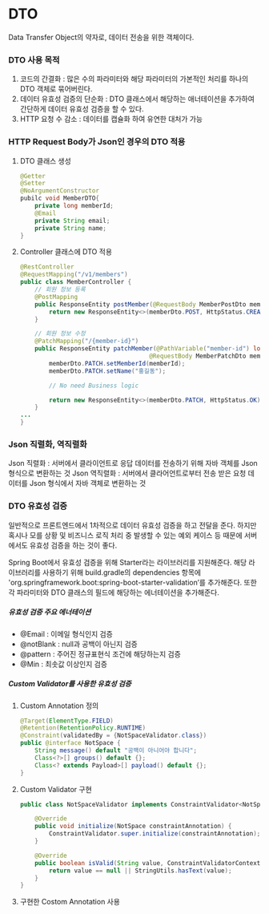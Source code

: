 # DTO
Data Transfer Object의 약자로, 데이터 전송을 위한 객체이다. 

### DTO 사용 목적
1. 코드의 간결화 : 많은 수의 파라미터와 해당 파라미터의 가본적인 처리를 하나의 DTO 객체로 묶어버린다.
2. 데이터 유효성 검증의 단순화 : DTO 클래스에서 해당하는 애너테이션을 추가하여 간단하게 데이터 유효성 검증을 할 수 있다.
3. HTTP 요청 수 감소 : 데이터를 캡슐화 하여 유연한 대처가 가능

### HTTP Request Body가 Json인 경우의 DTO 적용
1. DTO 클래스 생성

    ```java
    @Getter
    @Setter
    @NoArgumentConstructor
    pubilc void MemberDTO{
        private long memberId;
        @Email
        private String email;
        private String name;
    }
    ```

2. Controller 클래스에 DTO 적용

    ```java
    @RestController
    @RequestMapping("/v1/members")
    public class MemberController {
        // 회원 정보 등록
        @PostMapping
        public ResponseEntity postMember(@RequestBody MemberPostDto memberDto.POST) {   //@RequestBody 에너테이션 추가
            return new ResponseEntity<>(memberDto.POST, HttpStatus.CREATED);
        }

        // 회원 정보 수정
        @PatchMapping("/{member-id}")
        public ResponseEntity patchMember(@PathVariable("member-id") long memberId,
                                        @RequestBody MemberPatchDto memberDto.PATCH) {
            memberDto.PATCH.setMemberId(memberId);
            memberDto.PATCH.setName("홍길동");

            // No need Business logic

            return new ResponseEntity<>(memberDto.PATCH, HttpStatus.OK);
        }
    ...
    }
    ```
### Json 직렬화, 역직렬화
Json 직렬화 : 서버에서 클라이언트로 응답 데이터를 전송하기 위해 자바 객체를 Json 형식으로 변환하는 것
Json 역직렬화 : 서버에서 클라어언트로부터 전송 받은 요청 데이터를 Json 형식에서 자바 객체로 변환하는 것

### DTO 유효성 검증
일반적으로 프론트엔드에서 1차적으로 데이터 유효성 검증을 하고 전달을 준다. 하지만 혹시나 모를 상황 및 비즈니스 로직 처리 중 발생할 수 있는 예외 케이스 등 때문에 서버에서도 유효성 검증을 하는 것이 좋다.

Spring Boot에서 유효성 검증을 위해 Starter라는 라이브러리를 지원해준다. 해당 라이브러리를 사용하기 위해 build.gradle의 dependencies 항목에 'org.springframework.boot:spring-boot-starter-validation’를 추가해준다. 또한 각 파라미터와 DTO 클래스의 필드에 해당하는 에너테이션을 추가해준다.

##### 유효성 검증 주요 에너테이션
- @Email : 이메일 형식인지 검증
- @notBlank : null과 공백이 아닌지 검증
- @pattern : 주어진 정규표현식 조건에 해당하는지 검증 
- @Min : 최솟값 이상인지 검증

##### Custom Validator를 사용한 유효성 검증
1. Custom Annotation 정의

    ```java
    @Target(ElementType.FIELD)
    @Retention(RetentionPolicy.RUNTIME)
    @Constraint(validatedBy = {NotSpaceValidator.class})
    public @interface NotSpace {
        String message() default "공백이 아니어야 합니다";
        Class<?>[] groups() default {};
        Class<? extends Payload>[] payload() default {};
    }
    ```
2. Custom Validator 구현 

    ```java
    public class NotSpaceValidator implements ConstraintValidator<NotSpace, String> {

        @Override
        public void initialize(NotSpace constraintAnnotation) {
            ConstraintValidator.super.initialize(constraintAnnotation);
        }

        @Override
        public boolean isValid(String value, ConstraintValidatorContext context) {
            return value == null || StringUtils.hasText(value);
        }
    }
    ```

3. 구현한 Costom Annotation 사용